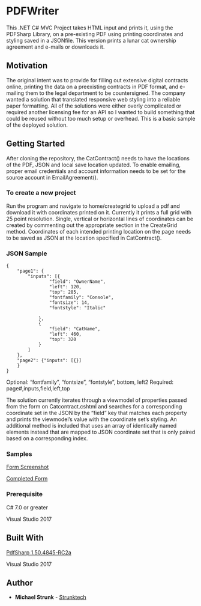 # PDFWriter
This .NET C# MVC Project takes HTML input and prints it, using the PDFSharp Library, on a pre-existing PDF using printing coordinates and styling saved in a JSONfile. This version prints a lunar cat ownership agreement and e-mails or downloads it. 

## Motivation
The original intent was to provide for filling out extensive digital contracts online, printing the data on a preexisting contracts in PDF format, and e-mailing them to the legal department to be countersigned. The company wanted a solution that translated responsive web styling into a reliable paper formatting. All of the solutions were either overly complicated or required another licensing fee for an API so I wanted to build something that could be reused without too much setup or overhead.  This is a basic sample of the deployed solution.

## Getting Started
After cloning the repository, the CatContract() needs to have the locations of the PDF, JSON and local save location updated.
To enable emailing, proper email credentials and account information needs to be set for the source account in EmailAgreement().

### To create a new project
Run the program and navigate to home/creategrid to upload a pdf and download it with coordinates printed on it.  Currently it prints a full grid with 25 point resolution. Single, vertical or horizontal lines of coordinates can be created by commenting out the appropriate section in the CreateGrid method. Coordinates of each intended printing location on the page needs to be saved as JSON at the location specified in CatContract().  

### JSON Sample
```
{
	"page1": {
		"inputs": [{
				"field": "OwnerName",
				"left": 120,
				"top": 285,
				"fontfamily": "Console",
				"fontsize": 14,
				"fontstyle": "Italic"

			},
			{
				"field": "CatName",
				"left": 460,
				"top": 320
			}
		]
	},
	"page2": {"inputs": [{}]
	}
}
```
Optional: “fontfamily”, “fontsize”, “fontstyle”, bottom, left2
Required: page#,inputs,field,left,top

The solution currently iterates through a viewmodel of properties passed from the form on Catcontract.cshtml and searches for a corresponding coordinate set in the JSON by the “field” key that matches each property and prints the viewmodel’s value with the coordinate set’s styling. An additional method is included that uses an array of identically named elements instead that are mapped to JSON coordinate set that is only paired based on a corresponding index.

### Samples
[Form Screenshot](FormScreenShot.jpg)

[Completed Form](PrintedCatContract.pdf)

### Prerequisite
C# 7.0 or greater

Visual Studio 2017



## Built With

[PdfSharp 1.50.4845-RC2a](http://www.pdfsharp.net)

Visual Studio 2017


## Author

* **Michael Strunk** - [Strunktech](https://github.com/mycomycul)




